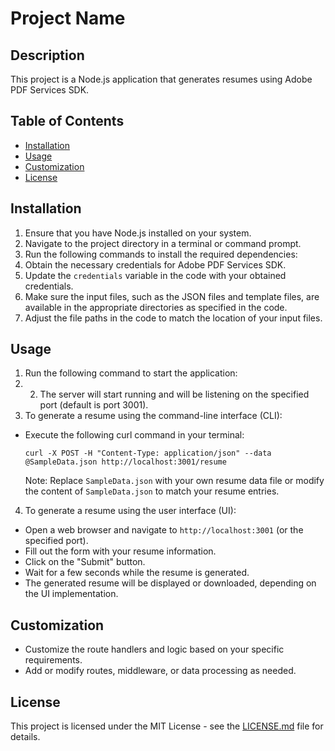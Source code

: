 # Project Name

## Description
This project is a Node.js application that generates resumes using Adobe PDF Services SDK.

## Table of Contents
- [Installation](#installation)
- [Usage](#usage)
- [Customization](#customization)
- [License](#license)

## Installation
1. Ensure that you have Node.js installed on your system.
2. Navigate to the project directory in a terminal or command prompt.
3. Run the following commands to install the required dependencies:
4. Obtain the necessary credentials for Adobe PDF Services SDK.
5. Update the `credentials` variable in the code with your obtained credentials.
6. Make sure the input files, such as the JSON files and template files, are available in the appropriate directories as specified in the code.
7. Adjust the file paths in the code to match the location of your input files.

## Usage
1. Run the following command to start the application:
2. 2. The server will start running and will be listening on the specified port (default is port 3001).
3. To generate a resume using the command-line interface (CLI):
- Execute the following curl command in your terminal:
  ```
  curl -X POST -H "Content-Type: application/json" --data @SampleData.json http://localhost:3001/resume
  ```
  Note: Replace `SampleData.json` with your own resume data file or modify the content of `SampleData.json` to match your resume entries.
4. To generate a resume using the user interface (UI):
- Open a web browser and navigate to `http://localhost:3001` (or the specified port).
- Fill out the form with your resume information.
- Click on the "Submit" button.
- Wait for a few seconds while the resume is generated.
- The generated resume will be displayed or downloaded, depending on the UI implementation.

## Customization
- Customize the route handlers and logic based on your specific requirements.
- Add or modify routes, middleware, or data processing as needed.

## License
This project is licensed under the MIT License - see the [LICENSE.md](LICENSE.md) file for details.


